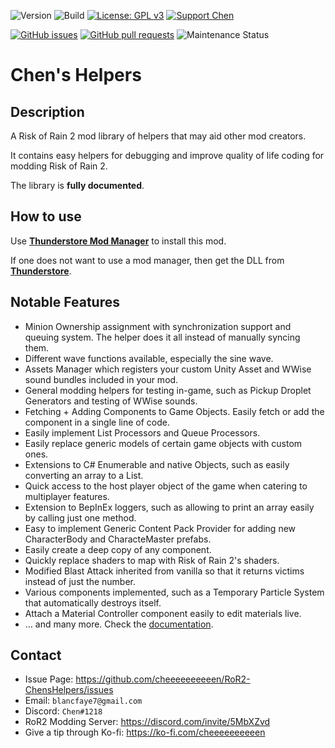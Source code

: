 ![Version](https://img.shields.io/badge/Version-1.0.15-orange)
![Build](https://github.com/cheeeeeeeeeen/RoR2-ChensHelpers/workflows/Build/badge.svg)
[![License: GPL v3](https://img.shields.io/badge/License-GPLv3-blue.svg)](https://www.gnu.org/licenses/gpl-3.0)
[![Support Chen](https://img.shields.io/badge/Support-Chen-ff69b4)](https://ko-fi.com/cheeeeeeeeeen)

[![GitHub issues](https://img.shields.io/github/issues/cheeeeeeeeeen/RoR2-ChensHelpers)](https://github.com/cheeeeeeeeeen/RoR2-ChensHelpers/issues)
[![GitHub pull requests](https://img.shields.io/github/issues-pr/cheeeeeeeeeen/RoR2-ChensHelpers)](https://github.com/cheeeeeeeeeen/RoR2-ChensHelpers/pulls)
![Maintenance Status](https://img.shields.io/badge/Maintainance-Active-brightgreen)

# Chen's Helpers

## Description

A Risk of Rain 2 mod library of helpers that may aid other mod creators.

It contains easy helpers for debugging and improve quality of life coding for modding Risk of Rain 2.

The library is **fully documented**.

## How to use

Use **[Thunderstore Mod Manager](https://www.overwolf.com/app/Thunderstore-Thunderstore_Mod_Manager)** to install this mod.

If one does not want to use a mod manager, then get the DLL from **[Thunderstore](https://thunderstore.io/package/Chen/ChensHelpers/)**.

## Notable Features
- Minion Ownership assignment with synchronization support and queuing system. The helper does it all instead of manually syncing them.
- Different wave functions available, especially the sine wave.
- Assets Manager which registers your custom Unity Asset and WWise sound bundles included in your mod.
- General modding helpers for testing in-game, such as Pickup Droplet Generators and testing of WWise sounds.
- Fetching + Adding Components to Game Objects. Easily fetch or add the component in a single line of code.
- Easily implement List Processors and Queue Processors.
- Easily replace generic models of certain game objects with custom ones.
- Extensions to C# Enumerable and native Objects, such as easily converting an array to a List.
- Quick access to the host player object of the game when catering to multiplayer features.
- Extension to BepInEx loggers, such as allowing to print an array easily by calling just one method.
- Easy to implement Generic Content Pack Provider for adding new CharacterBody and CharacteMaster prefabs.
- Easily create a deep copy of any component.
- Quickly replace shaders to map with Risk of Rain 2's shaders.
- Modified Blast Attack inherited from vanilla so that it returns victims instead of just the number.
- Various components implemented, such as a Temporary Particle System that automatically destroys itself.
- Attach a Material Controller component easily to edit materials live.
- ... and many more. Check the [documentation](https://cheeeeeeeeeen.github.io/RoR2-ChensHelpers/).

## Contact
- Issue Page: https://github.com/cheeeeeeeeeen/RoR2-ChensHelpers/issues
- Email: `blancfaye7@gmail.com`
- Discord: `Chen#1218`
- RoR2 Modding Server: https://discord.com/invite/5MbXZvd
- Give a tip through Ko-fi: https://ko-fi.com/cheeeeeeeeeen